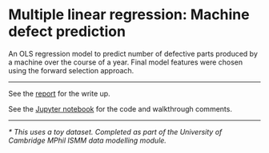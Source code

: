 # Multiple linear regression: Machine defect prediction

An OLS regression model to predict number of defective parts produced by a machine over the course of a year. Final model features were chosen using the forward selection approach. 

---

See the [report](https://github.com/oliverlambson/machine_defects_linear_regression/blob/master/REPORT_machine_defects.pdf) for the write up.

See the [Jupyter notebook](https://github.com/oliverlambson/machine_defects_linear_regression/blob/master/machine_defects.ipynb) for the code and walkthrough comments.

---

*\* This uses a toy dataset. Completed as part of the University of Cambridge MPhil ISMM data modelling module.*
